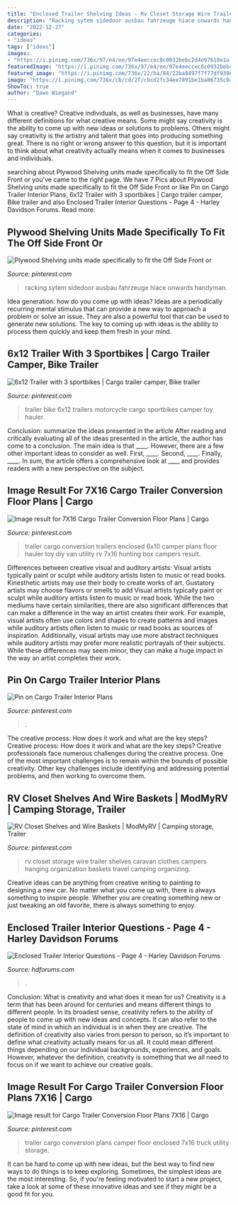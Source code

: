 ```yaml
---
title: "Enclosed Trailer Shelving Ideas - Rv Closet Storage Wire Trailer Shelves Caravan Clothes Campers Hanging Organization Baskets Travel Camping Organizing"
description: "Racking sytem sidedoor ausbau fahrzeuge hiace onwards handyman"
date: "2022-12-27"
categories:
- "ideas"
tags: ["ideas"]
images:
- "https://i.pinimg.com/736x/97/e4/ee/97e4eeccec8c0932bebc2d4e97618e1a.jpg"
featuredImage: "https://i.pinimg.com/736x/97/e4/ee/97e4eeccec8c0932bebc2d4e97618e1a.jpg"
featured_image: "https://i.pinimg.com/736x/22/ba/84/22ba8497f7f77df939632d8010cdb710.jpg"
image: "https://i.pinimg.com/736x/cb/cd/2f/cbcd2fc34ee7891be1ba86735c0ac14b.jpg"
ShowToc: true
author: "Dawn Wiegand"
---
```



What is creative?
Creative individuals, as well as businesses, have many different definitions for what creative means. Some might say creativity is the ability to come up with new ideas or solutions to problems. Others might say creativity is the artistry and talent that goes into producing something great. There is no right or wrong answer to this question, but it is important to think about what creativity actually means when it comes to businesses and individuals.

	

		
searching about Plywood Shelving units made specifically to fit the Off Side Front or you've came to the right page. We have 7 Pics about Plywood Shelving units made specifically to fit the Off Side Front or like Pin on Cargo Trailer Interior Plans, 6x12 Trailer with 3 sportbikes | Cargo trailer camper, Bike trailer and also Enclosed Trailer Interior Questions - Page 4 - Harley Davidson Forums. Read more:
		
    
## Plywood Shelving Units Made Specifically To Fit The Off Side Front Or

<img loading=lazy src="https://i.pinimg.com/736x/97/e4/ee/97e4eeccec8c0932bebc2d4e97618e1a.jpg" onerror="this.onerror=null;this.src='https://tse1.mm.bing.net/th?id=OIP.SltY4HCdg6MsBAYXBRbORgHaJ3&amp;pid=15.1';" alt="Plywood Shelving units made specifically to fit the Off Side Front or">

_Source: pinterest.com_

>racking sytem sidedoor ausbau fahrzeuge hiace onwards handyman. 

	

Idea generation: how do you come up with ideas?
Ideas are a periodically recurring mental stimulus that can provide a new way to approach a problem or solve an issue. They are also a powerful tool that can be used to generate new solutions. The key to coming up with ideas is the ability to process them quickly and keep them fresh in your mind.

    
## 6x12 Trailer With 3 Sportbikes | Cargo Trailer Camper, Bike Trailer

<img loading=lazy src="https://i.pinimg.com/736x/22/ba/84/22ba8497f7f77df939632d8010cdb710.jpg" onerror="this.onerror=null;this.src='https://tse2.mm.bing.net/th?id=OIP.b3HDtn0lFo9LjkWeqdAWUAHaNL&amp;pid=15.1';" alt="6x12 Trailer with 3 sportbikes | Cargo trailer camper, Bike trailer">

_Source: pinterest.com_

>trailer bike 6x12 trailers motorcycle cargo sportbikes camper toy hauler. 

	

Conclusion: summarize the ideas presented in the article
After reading and critically evaluating all of the ideas presented in the article, the author has come to a conclusion. The main idea is that ____. However, there are a few other important ideas to consider as well. First, ____. Second, ____. Finally, ____. In sum, the article offers a comprehensive look at ____ and provides readers with a new perspective on the subject.

    
## Image Result For 7X16 Cargo Trailer Conversion Floor Plans | Cargo

<img loading=lazy src="https://i.pinimg.com/736x/cb/cd/2f/cbcd2fc34ee7891be1ba86735c0ac14b.jpg" onerror="this.onerror=null;this.src='https://tse3.mm.bing.net/th?id=OIP.PuYfU0QFXGW0Hq54msLwGgAAAA&amp;pid=15.1';" alt="Image result for 7X16 Cargo Trailer Conversion Floor Plans | Cargo">

_Source: pinterest.com_

>trailer cargo conversion trailers enclosed 6x10 camper plans floor hauler toy diy van utility rv 7x16 hunting box campers result. 

	

Differences between creative visual and auditory artists: Visual artists typically paint or sculpt while auditory artists listen to music or read books. Kinesthetic artists may use their body to create works of art. Gustatory artists may choose flavors or smells to add
Visual artists typically paint or sculpt while auditory artists listen to music or read book. While the two mediums have certain similarities, there are also significant differences that can make a difference in the way an artist creates their work. For example, visual artists often use colors and shapes to create patterns and images while auditory artists often listen to music or read books as sources of inspiration. Additionally, visual artists may use more abstract techniques while auditory artists may prefer more realistic portrayals of their subjects. While these differences may seem minor, they can make a huge impact in the way an artist completes their work.

    
## Pin On Cargo Trailer Interior Plans

<img loading=lazy src="https://i.pinimg.com/736x/b0/b9/85/b0b985ddb314fc85f9c236e056ea469d.jpg" onerror="this.onerror=null;this.src='https://tse4.mm.bing.net/th?id=OIP.V9c4toCeGiWKX_ccltXOGgHaE8&amp;pid=15.1';" alt="Pin on Cargo Trailer Interior Plans">

_Source: pinterest.com_

>. 

	

The creative process: How does it work and what are the key steps?
Creative process: How does it work and what are the key steps?
Creative professionals face numerous challenges during the creative process. One of the most important challenges is to remain within the bounds of possible creativity. Other key challenges include identifying and addressing potential problems, and then working to overcome them.

    
## RV Closet Shelves And Wire Baskets | ModMyRV | Camping Storage, Trailer

<img loading=lazy src="https://i.pinimg.com/originals/83/24/c8/8324c8f75b104138de64337ca84182e6.jpg" onerror="this.onerror=null;this.src='https://tse4.mm.bing.net/th?id=OIP.kYWVWf4CthCBntmezK42SQHaJ4&amp;pid=15.1';" alt="RV Closet Shelves and Wire Baskets | ModMyRV | Camping storage, Trailer">

_Source: pinterest.com_

>rv closet storage wire trailer shelves caravan clothes campers hanging organization baskets travel camping organizing. 

	

Creative ideas can be anything from creative writing to painting to designing a new car. No matter what you come up with, there is always something to inspire people. Whether you are creating something new or just tweaking an old favorite, there is always something to enjoy.

    
## Enclosed Trailer Interior Questions - Page 4 - Harley Davidson Forums

<img loading=lazy src="https://www.hdforums.com/forum/attachments/touring-models/105537d1269694951-enclosed-trailer-interior-questions-sg2.jpg" onerror="this.onerror=null;this.src='https://tse3.mm.bing.net/th?id=OIP.ql_EcchewFJKab6iGaKvpwHaFj&amp;pid=15.1';" alt="Enclosed Trailer Interior Questions - Page 4 - Harley Davidson Forums">

_Source: hdforums.com_

>. 

	

Conclusion: What is creativity and what does it mean for us?
Creativity is a term that has been around for centuries and means different things to different people. In its broadest sense, creativity refers to the ability of people to come up with new ideas and concepts. It can also refer to the state of mind in which an individual is in when they are creative. The definition of creativity also varies from person to person, so it’s important to define what creativity actually means for us all. It could mean different things depending on our individual backgrounds, experiences, and goals. However, whatever the definition, creativity is something that we all need to focus on if we want to achieve our creative goals.

    
## Image Result For Cargo Trailer Conversion Floor Plans 7X16 | Cargo

<img loading=lazy src="https://i.pinimg.com/736x/43/d1/dc/43d1dcc1fac1de51847f7a47b89f23f3.jpg" onerror="this.onerror=null;this.src='https://tse2.mm.bing.net/th?id=OIP.RJbB0PpPK6GQ-OBVvbf7rQHaEz&amp;pid=15.1';" alt="Image result for Cargo Trailer Conversion Floor Plans 7X16 | Cargo">

_Source: pinterest.com_

>trailer cargo conversion plans camper floor enclosed 7x16 truck utility storage. 

	

It can be hard to come up with new ideas, but the best way to find new ways to do things is to keep exploring. Sometimes, the simplest ideas are the most interesting. So, if you're feeling motivated to start a new project, take a look at some of these innovative ideas and see if they might be a good fit for you.

